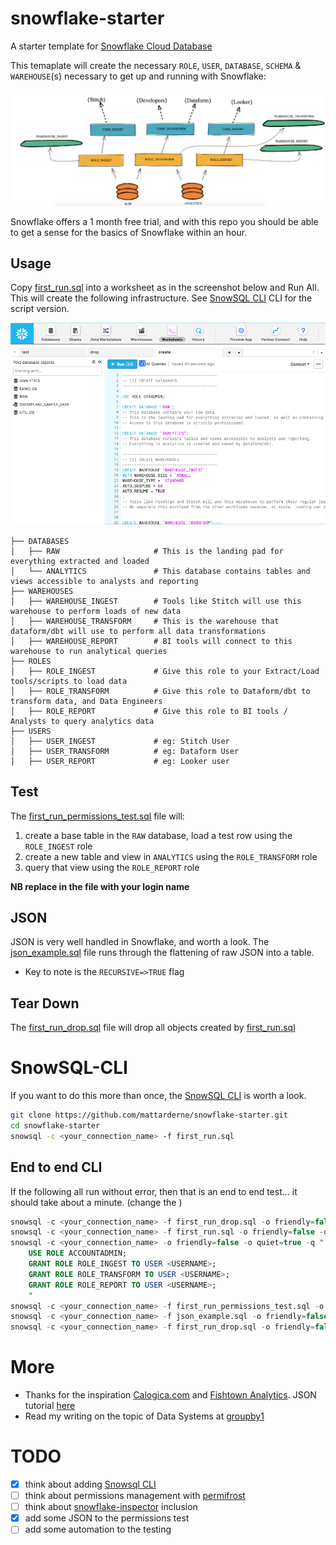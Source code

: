 # snowflake-starter
A starter template for [Snowflake Cloud Database](www.snowflake.com)

This temaplate will create the necessary `ROLE`, `USER`, `DATABASE`, `SCHEMA` & `WAREHOUSE`(s) necessary to get up and running with Snowflake:

![snowflake.png](/assets/snowflake.png)

Snowflake offers a 1 month free trial, and with this repo you should be able to get a sense for the basics of Snowflake within an hour.

## Usage

Copy [first_run.sql](/first_run.sql) into a worksheet as in the screenshot below and Run All. This will create the following infrastructure. See [SnowSQL CLI](#SnowSQL-CLI) CLI for the script version.

![snowflake.png](/assets/worksheet.png)

```
├── DATABASES
│   ├── RAW                     # This is the landing pad for everything extracted and loaded
│   └── ANALYTICS               # This database contains tables and views accessible to analysts and reporting
├── WAREHOUSES
│   ├── WAREHOUSE_INGEST        # Tools like Stitch will use this warehouse to perform loads of new data
│   ├── WAREHOUSE_TRANSFORM     # This is the warehouse that dataform/dbt will use to perform all data transformations
│   ├── WAREHOUSE_REPORT        # BI tools will connect to this warehouse to run analytical queries
├── ROLES
│   ├── ROLE_INGEST             # Give this role to your Extract/Load tools/scripts to load data
│   ├── ROLE_TRANSFORM          # Give this role to Dataform/dbt to transform data, and Data Engineers
│   ├── ROLE_REPORT             # Give this role to BI tools / Analysts to query analytics data
├── USERS
│   ├── USER_INGEST             # eg: Stitch User
│   ├── USER_TRANSFORM          # eg: Dataform User
│   ├── USER_REPORT             # eg: Looker user

```

## Test

The [first_run_permissions_test.sql](/first_run_permissions_test.sql) file will:
1. create a base table in the `RAW` database, load a test row using the `ROLE_INGEST` role
1. create a new table and view in `ANALYTICS` using the `ROLE_TRANSFORM` role
1. query that view using the `ROLE_REPORT` role

**NB replace <USERNAME> in the file with your login name** 

## JSON

JSON is very well handled in Snowflake, and worth a look. The [json_example.sql](/json_example.sql) file runs through the flattening of raw JSON into a table.

* Key to note is the `RECURSIVE=>TRUE` flag

## Tear Down

The [first_run_drop.sql](/first_run_drop.sql) file will drop all objects created by [first_run.sql](/first_run.sql) 

# SnowSQL-CLI

If you want to do this more than once, the [SnowSQL CLI](https://docs.snowflake.com/en/user-guide/snowsql.html) is worth a look. 

```bash
git clone https://github.com/mattarderne/snowflake-starter.git
cd snowflake-starter
snowsql -c <your_connection_name> -f first_run.sql
```

## End to end CLI
If the following all run without error, then that is an end to end test... it should take about a minute. (change the <placeholders>)

```sql
snowsql -c <your_connection_name> -f first_run_drop.sql -o friendly=false -o quiet=true
snowsql -c <your_connection_name> -f first_run.sql -o friendly=false -o quiet=true
snowsql -c <your_connection_name> -o friendly=false -o quiet=true -q "                                    
    USE ROLE ACCOUNTADMIN;
    GRANT ROLE ROLE_INGEST TO USER <USERNAME>;
    GRANT ROLE ROLE_TRANSFORM TO USER <USERNAME>;
    GRANT ROLE ROLE_REPORT TO USER <USERNAME>;
    "
snowsql -c <your_connection_name> -f first_run_permissions_test.sql -o friendly=false -o quiet=true
snowsql -c <your_connection_name> -f json_example.sql -o friendly=false -o quiet=true
snowsql -c <your_connection_name> -f first_run_drop.sql -o friendly=false -o quiet=true
```

# More

* Thanks for the inspiration [Calogica.com](https://Calogica.com) and [Fishtown Analytics](https://blog.fishtownanalytics.com/how-we-configure-snowflake-fc13f1eb36c4). JSON tutorial [here](https://interworks.com/blog/hcalder/2018/06/19/the-ease-of-working-with-json-in-snowflake/)
* Read my writing on the topic of Data Systems at [groupby1](https://groupby1.substack.com/)


# TODO
* [x] think about adding [Snowsql CLI](https://docs.snowflake.com/en/user-guide/snowsql-install-config.html)
* [ ] think about permissions management with [permifrost](https://gitlab.com/gitlab-data/permifrost)
* [ ] think about [snowflake-inspector](http://snowflakeinspector.hashmapinc.com/) inclusion
* [x] add some JSON to the permissions test
* [ ] add some automation to the testing
